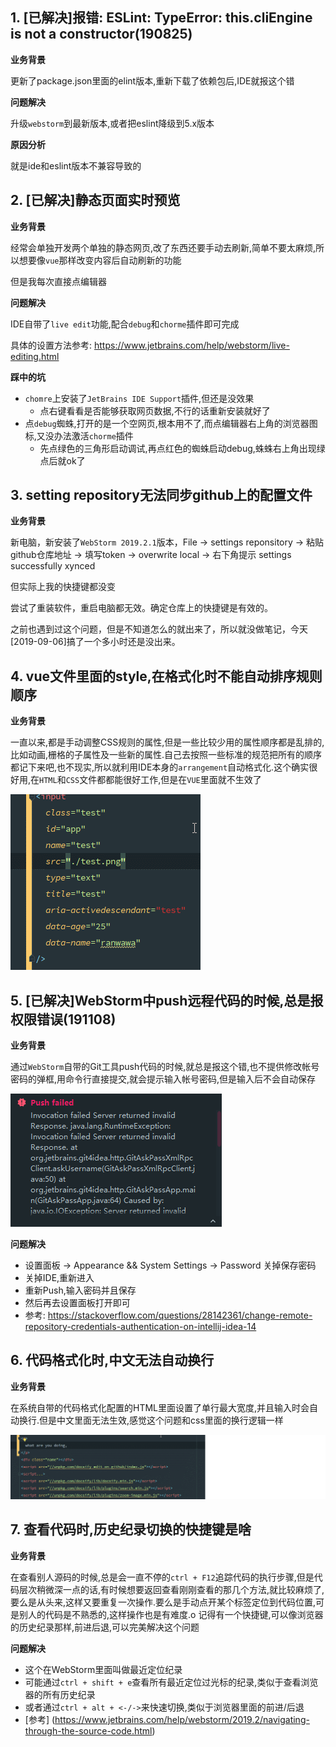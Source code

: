 ## 1. [已解决]报错: ESLint: TypeError: this.cliEngine is not a constructor(190825)

**业务背景**

更新了package.json里面的elint版本,重新下载了依赖包后,IDE就报这个错

**问题解决**

升级`webstorm`到最新版本,或者把eslint降级到5.x版本

**原因分析**

就是ide和eslint版本不兼容导致的

## 2. [已解决]静态页面实时预览

**业务背景**

经常会单独开发两个单独的静态网页,改了东西还要手动去刷新,简单不要太麻烦,所以想要像`vue`那样改变内容后自动刷新的功能

但是我每次直接点编辑器

**问题解决**

IDE自带了`live edit`功能,配合`debug`和`chorme`插件即可完成

具体的设置方法参考: https://www.jetbrains.com/help/webstorm/live-editing.html

**踩中的坑**
- `chomre`上安装了`JetBrains IDE Support`插件,但还是没效果
  - 点右键看看是否能够获取网页数据,不行的话重新安装就好了
- 点`debug`蜘蛛,打开的是一个空网页,根本用不了,而点编辑器右上角的浏览器图标,又没办法激活`chorme`插件
  - 先点绿色的三角形启动调试,再点红色的蜘蛛启动debug,蛛蛛右上角出现绿点后就ok了


## 3. setting repository无法同步github上的配置文件

**业务背景**

新电脑，新安装了`WebStorm 2019.2.1`版本，File -> settings reponsitory -> 粘贴github仓库地址 -> 填写token -> overwrite local -> 右下角提示 settings successfully xynced

但实际上我的快捷键都没变

尝试了重装软件，重启电脑都无效。确定仓库上的快捷键是有效的。

之前也遇到过这个问题，但是不知道怎么的就出来了，所以就没做笔记，今天[2019-09-06]搞了一个多小时还是没出来。

## 4. vue文件里面的style,在格式化时不能自动排序规则顺序

**业务背景**

一直以来,都是手动调整CSS规则的属性,但是一些比较少用的属性顺序都是乱排的,比如动画,栅格的子属性及一些新的属性.自己去按照一些标准的规范把所有的顺序都记下来吧,也不现实,所以就利用IDE本身的`arrangement`自动格式化.这个确实很好用,在`HTML`和`CSS`文件都都能很好工作,但是在`VUE`里面就不生效了

![](.WebStorm_images/GIF4.gif)


## 5. [已解决]WebStorm中push远程代码的时候,总是报权限错误(191108)

**业务背景**

通过`WebStorm`自带的Git工具push代码的时候,就总是报这个错,也不提供修改帐号密码的弹框,用命令行直接提交,就会提示输入帐号密码,但是输入后不会自动保存

![](_images/git_images/85697880.png)

**问题解决**
- 设置面板 -> Appearance && System Settings -> Password 关掉保存密码
- 关掉IDE,重新进入
- 重新Push,输入密码并且保存
- 然后再去设置面板打开即可
- 参考: https://stackoverflow.com/questions/28142361/change-remote-repository-credentials-authentication-on-intellij-idea-14


## 6. 代码格式化时,中文无法自动换行
**业务背景**

在系统自带的代码格式化配置的HTML里面设置了单行最大宽度,并且输入时会自动换行.但是中文里面无法生效,感觉这个问题和css里面的换行逻辑一样

![](.WebStorm_images/GIF5.gif)


## 7. 查看代码时,历史纪录切换的快捷键是啥

**业务背景**

在查看别人源码的时候,总是会一直不停的`ctrl +
F12`追踪代码的执行步骤,但是代码层次稍微深一点的话,有时候想要返回查看刚刚查看的那几个方法,就比较麻烦了,要么是从头来,这样又要重复一次操作.要么是手动点开某个标签定位到代码位置,可是别人的代码是不熟悉的,这样操作也是有难度.o
记得有一个快捷键,可以像浏览器的历史纪录那样,前进后退,可以完美解决这个问题

**问题解决**
- 这个在WebStorm里面叫做最近定位纪录
- 可能通过`ctrl + shift +
  e`查看所有最近定位过光标的纪录,类似于查看浏览器的所有历史纪录
- 或者通过`ctrl + alt + <-/->`来快速切换,类似于浏览器里面的前进/后退
- [参考]
  (https://www.jetbrains.com/help/webstorm/2019.2/navigating-through-the-source-code.html)



